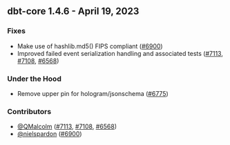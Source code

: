## dbt-core 1.4.6 - April 19, 2023

### Fixes

- Make use of hashlib.md5() FIPS compliant ([#6900](https://github.com/dbt-labs/dbt-core/issues/6900))
- Improved failed event serialization handling and associated tests ([#7113](https://github.com/dbt-labs/dbt-core/issues/7113), [#7108](https://github.com/dbt-labs/dbt-core/issues/7108), [#6568](https://github.com/dbt-labs/dbt-core/issues/6568))

### Under the Hood

- Remove upper pin for hologram/jsonschema ([#6775](https://github.com/dbt-labs/dbt-core/issues/6775))

### Contributors
- [@QMalcolm](https://github.com/QMalcolm) ([#7113](https://github.com/dbt-labs/dbt-core/issues/7113), [#7108](https://github.com/dbt-labs/dbt-core/issues/7108), [#6568](https://github.com/dbt-labs/dbt-core/issues/6568))
- [@nielspardon](https://github.com/nielspardon) ([#6900](https://github.com/dbt-labs/dbt-core/issues/6900))
